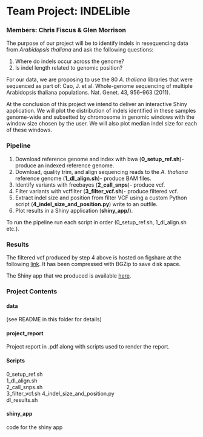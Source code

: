 # Team Project: INDELible

### Members: Chris Fiscus & Glen Morrison

The purpose of our project will be to identify indels in resequencing data from *Arabidopsis thaliana* and ask the following questions:  

1. Where do indels occur across the genome?  
2. Is indel length related to genomic position? 

For our data, we are proposing to use the 80 *A. thaliana* libraries that were sequenced as part of: 
Cao, J. et al. Whole-genome sequencing of multiple Arabidopsis thaliana populations. Nat. Genet. 43, 956–963 (2011).  

At the conclusion of this project we intend to deliver an interactive Shiny application. We will plot the distribution of indels identified in these samples genome-wide and subsetted by chromosome in genomic windows with the window size chosen by the user. We will also plot median indel size for each of these windows. 

### Pipeline
1. Download reference genome and index with bwa (**0_setup_ref.sh**)- produce an indexed reference genome.  
2. Download, quality trim, and align sequencing reads to the *A. thaliana* reference genome (**1_dl_align.sh**)- produce BAM files. 
3. Identify variants with freebayes (**2_call_snps**)- produce vcf. 
4. Filter variants with vcffilter (**3_filter_vcf.sh**)- produce filtered vcf. 
5. Extract indel size and position from filter VCF using a custom Python script (**4_indel_size_and_position.py**) write to an outfile. 
6. Plot results in a Shiny application (**shiny_app/**).  

To run the pipeline run each script in order (0_setup_ref.sh, 1_dl_align.sh etc.). 

### Results  
The filtered vcf produced by step 4 above is hosted on figshare at the following [link](https://figshare.com/s/77cb4ee59e590e5058d8). It has been compressed with BGZip to save disk space. 

The Shiny app that we produced is available [here](shinylink). 

### Project Contents
#### data
(see README in this folder for details)  

#### project_report  
Project report in .pdf along with scripts used to render the report. 

#### Scripts
0_setup_ref.sh  
1_dl_align.sh  
2_call_snps.sh  
3_filter_vcf.sh
4_indel_size_and_position.py    
dl_results.sh

#### shiny_app
code for the shiny app


 

